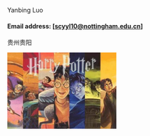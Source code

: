 Yanbing Luo

#### Email address: [scyyl10@nottingham.edu.cn]

贵州贵阳

<img src="../images/u=3201819926,671889329&fm=26&gp=0.jpg" alt="alt text" style="zoom:50%;" />
